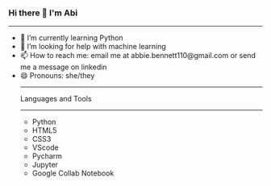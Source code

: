 ### Hi there 👋 I'm Abi
<hr>
<ul>
<li> 🌱 I’m currently learning Python </li> 
<li> 🤔 I’m looking for help with machine learning </li> 
<li> 📫 How to reach me: email me at abbie.bennett110@gmail.com or send me a message on linkedin </li> 
<li> 😄 Pronouns: she/they </li> 
</uk>
<hr>
Languages and Tools
<hr>
<ul>
<li> Python </li> 
<li> HTML5 </li> 
<li> CSS3 </li> 
<li> VScode </li> 
<li> Pycharm </li> 
<li> Jupyter </li> 
<li> Google Collab Notebook </li> 
</ul>



   
